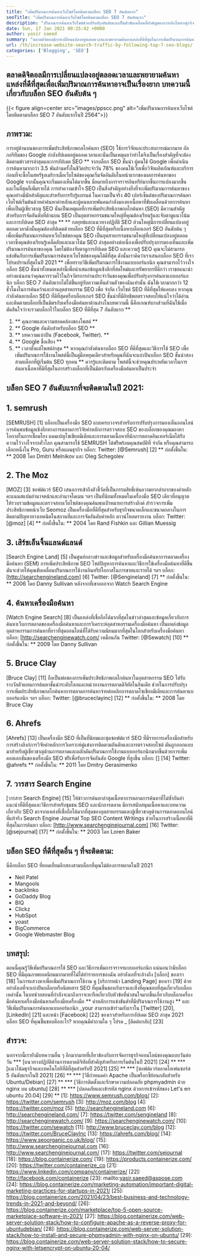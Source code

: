 ```yaml
---
title: "เพิ่มปริมาณการค้นหาเว็บไซต์โดยติดตามบล็อก SEO 7 อันดับแรก" 
seoTitle: "เพิ่มปริมาณการค้นหาเว็บไซต์โดยติดตามบล็อก SEO 7 อันดับแรก" 
description: "ปริมาณการค้นหาเว็บไซต์ช่วยปรับปรุงอันดับและเป็นตัวขับเคลื่อนที่สำคัญของการเติบโตทางธุรกิจ บทความนี้เกี่ยวกับวิธีเพิ่มปริมาณการค้นหาเว็บไซต์?" 
date: Sun, 17 Jan 2021 00:25:42 +0000
author: yasir saeed
summary: "ตลาดดิจิตอลมีการเปลี่ยนแปลงอยู่ตลอดเวลาและพยายามค้นหาแหล่งที่ดีที่สุดในการเพิ่มปริมาณการค้นหาอาจเป็นเรื่องยาก บทความนี้เกี่ยวกับบล็อก SEO อันดับต้น ๆ" 
url: /th/increase-website-search-traffic-by-following-top-7-seo-blogs/
categories: ['Blogging', 'SEO']
---
```


## ตลาดดิจิตอลมีการเปลี่ยนแปลงอยู่ตลอดเวลาและพยายามค้นหาแหล่งที่ดีที่สุดเพื่อเพิ่มปริมาณการค้นหาอาจเป็นเรื่องยาก บทความนี้เกี่ยวกับบล็อก SEO อันดับต้น ๆ

{{< figure align=center src="images/ppscc.png" alt="เพิ่มปริมาณการค้นหาเว็บไซต์โดยติดตามบล็อก SEO 7 อันดับแรกในปี 2564">}}


## ภาพรวม:
การอยู่ด้านบนของการเพิ่มประสิทธิภาพกลไกค้นหา (SEO) ใช้การวิจัยและประสบการณ์มากมาย อัลกอริทึมของ Google กำลังอัปเดตอยู่ตลอดเวลาและนั่นเป็นเหตุผลว่าทำไมจึงเป็นเรื่องสำคัญที่จะต้องติดตามข่าวสารล่าสุดและการอัปเดต SEO ** จากบล็อก SEO ชั้นนำ ผู้คนใช้ Google เพื่อดำเนินการค้นหามากกว่า 3.5 พันล้านครั้งในชีวิตประจำวัน 78% ของคนใช้เว็บเพื่อวิจัยผลิตภัณฑ์และบริการก่อนที่จะซื้อในสหรัฐอเมริกาเมื่อเว็บไซต์ของคุณเริ่มจัดอันดับในหน้าแรกของผลการค้นหาของ Google จากนั้นคุณจะเริ่มมองเห็นได้มากขึ้น นี่หมายถึงการจราจรอินทรีย์มากขึ้นการแปลงมากขึ้นและในที่สุดก็เพิ่มรายได้
การทำความเข้าใจ SEO เป็นสิ่งสำคัญอย่างยิ่งที่จะเพิ่มปริมาณการค้นหาของคุณอย่างมีนัยสำคัญและสำหรับการรับรู้แบรนด์ ในความเป็นจริง 40 เปอร์เซ็นต์ของปริมาณการค้นหาเว็บไซต์เริ่มต้นด้วยคำค้นหาคำหลักและผู้คนหลายพันคนกำลังมองหาเนื้อหาที่ขับเคลื่อนด้วยการค้นหาเพื่อเป็นผู้เชี่ยวชาญ SEO นั่นเป็นเหตุผลที่การเพิ่มประสิทธิภาพกลไกค้นหา (SEO) มีความสำคัญสำหรับการจัดอันดับที่ด้านบน SEO เป็นอุตสาหกรรมขนาดใหญ่ที่คุณต้องเรียนรู้และจับตาดูแนวโน้มและการอัปเดต SEO ล่าสุด ** ** กลยุทธ์และแนวทางปฏิบัติ SEO ส่วนใหญ่มีการเปลี่ยนแปลงอยู่ตลอดเวลาดังนั้นคุณต้องอัปเดตด้วยบล็อก SEO ที่ดีที่สุดหรือเนื้อหาบล็อกเกอร์ SEO อันดับต้น ๆ เพื่อเพิ่มปริมาณการค้นหาเว็บไซต์ของคุณ
SEO เป็นอุตสาหกรรมขนาดใหญ่ที่เปลี่ยนแปลงอยู่ตลอดเวลาซึ่งคุณต้องเรียนรู้เคล็ดลับและแนวโน้ม SEO ล่าสุดอย่างต่อเนื่องเพื่อปรับปรุงการมองเห็นและเพิ่มปริมาณการค้นหาของคุณ โดยไม่ต้องจับตาดูการอัปเดต SEO และความรู้ SEO คุณจะไม่สามารถแข่งขันกับการเพิ่มปริมาณการค้นหาเว็บไซต์ของคุณได้ดีที่สุด ดังนั้นเราคิดว่าเราเสนอบล็อก SEO ที่เราโปรดปรานที่สุดในปี 2021 ** เพื่อทราบวิธีเพิ่มปริมาณการใช้งานแบบออร์แกนิก คุณสามารถไว้วางใจบล็อก SEO ชั้นนำทั้งหมดเหล่านี้เพื่อนำเสนอข้อมูลเชิงลึกที่สดใหม่และทรัพยากรที่ดีกว่า เราขอแนะนำอย่างแน่นอนว่าคุณควรรวมไว้ในกิจวัตรการอ่านประจำวันของคุณเพื่อปรับปรุงการค้นหาแบบออร์แกนิก บล็อก SEO 7 อันดับแรกไม่ได้ขึ้นอยู่กับความเห็นส่วนตัวของฉันเท่านั้น ฉันใช้เวลามากกว่า 12 ชั่วโมงในการค้นคว้าและอ่านอุตสาหกรรม SEO เพื่อ จำกัด เว็บไซต์ SEO ที่ดีที่สุดให้แคบลง หากคุณกำลังค้นหาบล็อก SEO ที่ดีที่สุดหรือบล็อกเกอร์ SEO ชั้นนำที่มีอิทธิพลตรวจสอบให้แน่ใจว่าได้อ่านและติดตามบล็อกที่เป็นมิตรกับเครื่องมือค้นหาด้านล่างในบทความนี้
นี่คือเกณฑ์บางส่วนที่ฉันใช้เมื่อตัดสินใจว่าจะรวมบล็อกไว้ในบล็อก SEO ที่ดีที่สุด 7 อันดับแรก **
  1. ** คุณภาพและความสอดคล้องของโพสต์ **
  2. ** Google อันดับสำหรับบล็อก SEO **
  3. ** บทความแบ่งปัน (Facebook, Twitter). **
  4. ** Google ชื่อเสียง **
  5. ** เวลาตั้งแต่โพสต์ล่าสุด **
หากคุณกำลังค้นหาบล็อก SEO ที่ดีที่สุดและวิธีการใช้ SEO เพื่อเพิ่มปริมาณการใช้งานโพสต์นี้เป็นคู่มือหยุดเดียวสำหรับคุณที่ฉันจะแบ่งปันบล็อก SEO ชั้นนำสองสามบล็อกที่ผู้เริ่มต้น SEO ทุกคน ** ควรรู้และติดตาม โพสต์นี้จะช่วยคุณประหยัดเวลาในการค้นหาเนื้อหาที่ดีที่สุดในการสร้างบล็อกที่เป็นมิตรกับเครื่องมือค้นหาเป็นประจำ

## บล็อก SEO 7 อันดับแรกที่จะติดตามในปี 2021:

## 1. semrush
[SEMRUSH] [1] บล็อกเป็นเครื่องมือ SEO แบบครบวงจรสำหรับการปรับปรุงการมองเห็นออนไลน์การค้นพบข้อมูลเชิงลึกทางการตลาดการวิจัยคำหลักการตรวจสอบ SEO ของบล็อกของคุณมองหาโอกาสในการเชื่อมโยง แคมเปญโซเชียลมีเดียและการตลาดเนื้อหาที่นักการตลาดอินเทอร์เน็ตได้รับความไว้วางใจจากทั่วโลก คุณสามารถใช้ SEMRUSH ได้ฟรีพร้อมคุณสมบัติที่ จำกัด หรือคุณสามารถเลือกหนึ่งใน Pro, Guru หรือแผนธุรกิจ
บล็อก:
Twitter: [@Semrush] [2]
** ก่อตั้งขึ้นใน: ** 2008 โดย Dmitri Melnikov และ Oleg Schegolev

## 2. The Moz
[MOZ] [3] ซอฟต์แวร์ SEO เสนอการเข้าถึงตัวชี้วัดที่เป็นกรรมสิทธิ์เช่นความยากลำบากของคำหลักคะแนนสแปมอำนาจหน้าและอำนาจโดเมน ฯลฯ เป็นที่นิยมทั้งหมดในเครื่องมือ SEO เดียวที่อนุญาตให้รวบรวมข้อมูลและตรวจสอบเว็บไซต์ของคุณค้นพบเป้าหมายการสร้างลิงค์ สำรวจการเพิ่มประสิทธิภาพหน้าเว็บ Seomoz เป็นเครื่องมือที่ดีที่สุดสำหรับธุรกิจขนาดเล็กและขนาดกลางในการติดตามปัญหาทางเทคนิคในสถานที่และการจัดอันดับคำหลัก ดาวน์โหลดรายงาน
บล็อก:
Twitter: [@moz] [4]
** ก่อตั้งขึ้นใน: ** 2004 โดย Rand Fishkin และ Gillian Muessig

## 3. เสิร์ชเอ็นจิ้นแลนด์แลนด์
[Search Engine Land] [5] เป็นศูนย์กลางข่าวและข้อมูลสำหรับเครื่องมือค้นหาการตลาดเครื่องมือค้นหา (SEM) การเพิ่มประสิทธิภาพ SEO ไซต์ปัญหาการค้นหาและวิธีการใช้เครื่องมือค้นหาที่ดีขึ้น มันจะช่วยให้คุณขับเคลื่อนปริมาณการใช้งานอินทรีย์โอกาสในการขายและรายได้ ฯลฯ
บล็อก: [http://searchengineland.com] [6]
Twitter: [@Sengineland] [7]
** ก่อตั้งขึ้นใน: ** 2006 โดย Danny Sullivan หลังจากที่เขาออกจาก Watch Search Engine

## 4. ค้นหาเครื่องมือค้นหา
[Watch Engine Search] [8] เป็นแหล่งที่เชื่อถือได้มากที่สุดในข่าวล่าสุดและข้อมูลเกี่ยวกับการค้นหาเว็บการตลาดของเครื่องมือค้นหาและการวิเคราะห์อุตสาหกรรมเครื่องมือค้นหา เป็นแหล่งข้อมูลอุตสาหกรรมการค้นหาที่ยาวที่สุดออนไลน์ที่ได้รับความนิยมมากที่สุดในโลกสำหรับเครื่องมือค้นหา
บล็อก: [http://searchenginewatch.com/ เหมือนกัน
Twitter: [@Sewatch] [10]
** ก่อตั้งขึ้นใน: ** 2009 โดย Danny Sullivan

## 5. Bruce Clay
[Bruce Clay] [11] ถือเป็นพ่อของการเพิ่มประสิทธิภาพกลไกค้นหาในอุตสาหกรรม SEO ได้รับรางวัลตัวแทนการค้นหาชั้นนำระดับโลกและหน่วยงานการตลาดดิจิทัลในอินเดีย ช่วยในการปรับปรุงการเพิ่มประสิทธิภาพกลไกค้นหาการตลาดการค้นหาจ่ายต่อคลิกการตลาดโซเชียลมีเดียและการค้นหาแบบออร์แกนิก ฯลฯ
บล็อก:
Twitter: [@bruceclayinc] [12]
** ก่อตั้งขึ้นใน: ** 2008 โดย Bruce Clay

## 6. Ahrefs
[Ahrefs] [13] เป็นเครื่องมือ SEO ที่เป็นที่นิยมและชุดซอฟต์แวร์ SEO ที่มีรายการเครื่องมือสำหรับการสร้างลิงก์การวิจัยคำหลักการวิเคราะห์คู่แข่งการติดตามอันดับและการตรวจสอบไซต์ มันถูกออกแบบมาสำหรับผู้เชี่ยวชาญด้านการตลาดและผลักดันปริมาณการใช้งานแบบออร์แกนิกมากขึ้นด้วยการเพิ่มคอลเลกชันของเครื่องมือ SEO ฟรีเพื่อรับการจัดอันดับ Google ที่สูงขึ้น
บล็อก: [] [14]
Twitter: @ahrefs
** ก่อตั้งขึ้นใน: ** 2011 โดย Dmitry Gerasimenko

## 7. วารสาร Search Engine
[วารสาร Search Engine] [15] ให้ข่าวการค้นหาล่าสุดเนื้อหาการตลาดการค้นหาที่ไม่ซ้ำกันคำแนะนำที่ดีที่สุดและวิธีการสำหรับชุมชน SEO และนักการตลาด มีการสนับสนุนเนื้อหาและบทความเกี่ยวกับ SEO มาจากแหล่งที่เชื่อถือได้มากที่สุดของอุตสาหกรรมและผู้เชี่ยวชาญด้านการตลาดออนไลน์ที่แท้จริง Search Engine Journal Top SEO Content Writings ช่วยในการสร้างเนื้อหาที่ดีที่สุดในการค้นหา
บล็อก: [http://www.searchenginejournal.com] [16]
Twitter: [@sejournal] [17]
** ก่อตั้งขึ้นใน: ** 2003 โดย Loren Baker

## บล็อก SEO ที่ดีที่สุดอื่น ๆ ที่จะติดตาม:
นี่คือบล็อก SEO ที่ยอดเยี่ยมอีกสองสามบล็อกที่คุณไม่ต้องการพลาดในปี 2021
  * Neil Patel
  * Mangools
  * backlinko
  * GoDaddy Blog
  * BIQ
  * Clickz
  * HubSpot
  * yoast
  * BigCommerce
  * Google Webmaster Blog

## บทสรุป:
ตอนนี้คุณรู้วิธีเพิ่มปริมาณการใช้ SEO และวิธีการเพิ่มการจราจรแบบออร์แกนิก แน่นอนว่ามีบล็อก SEO ที่มีคุณภาพยอดนิยมมากมายที่ไม่ได้ทำรายการของฉัน อย่าลังเลที่จะอ้างถึง [บล็อก] ของเรา [18] ในการแสวงหาเพื่อเพิ่มปริมาณการใช้งาน ดู [บริการหน้า Landing Page] ของเรา [19] ด้วย อย่าลังเลที่จะแบ่งปันบล็อกหรือนิตยสาร SEO ที่คุณชื่นชอบกับเราและสิ่งที่คุณชอบที่สุดเกี่ยวกับบล็อกเหล่านั้น ในบทช่วยสอนที่กำลังจะมาถึงเราจะหารือเกี่ยวกับหัวข้อที่น่าสนใจมากขึ้นเกี่ยวกับบล็อกเครื่องมือค้นหาเครื่องมือค้นหาเครื่องมือเครื่องมือ ** คำหลักการแข่งขันต่ำที่มีปริมาณการใช้งานสูง ** และวิธีเพิ่มปริมาณการค้นหาแบบออร์แกนิก
_your สามารถเข้าร่วมกับเราใน [Twitter] [20], [LinkedIn] [21] และหน้า [Facebook] [22] ของเราสำหรับการอัปเดต SEO ล่าสุด 2021 บล็อก SEO ที่คุณชื่นชอบคืออะไร? หากคุณมีคำถามใด ๆ โปรด _ [ติดต่อกลับ] [23]

## สำรวจ:
นอกจากนี้เรายังมีบทความอื่น ๆ อีกมากมายที่เกี่ยวข้องกับการจัดการธุรกิจออนไลน์ของคุณแบบวันต่อวัน
  *** [แนวทางปฏิบัติด้านการตลาดดิจิทัลที่สำคัญสำหรับการเริ่มต้นในปี 2021] [24] **
  *** [แนวโน้มธุรกิจและเทคโนโลยีที่ดีที่สุดสำหรับปี 2021] [25] **
  *** [ซอฟต์แวร์ตลาดโอเพ่นซอร์ส 5 อันดับแรกในปี 2021] [26] **
  *** [วิธีกำหนดค่า Apache เป็นพร็อกซีย้อนกลับสำหรับ Ubuntu/Debian] [27] **
  *** [วิธีการติดตั้งและรักษาความปลอดภัย phpmyadmin ด้วย nginx บน ubuntu] [28] **
  *** [ปลอดภัยและเข้ารหัส nginx ด้วยการเข้ารหัสของ Let's en ubuntu 20.04] [29] **
[1]: https://www.semrush.com/blog/
[2]: https://twitter.com/semrush
[3]: http://moz.com/blog
[4]: https://twitter.com/moz
[5]: http://searchengineland.com
[6]: http://searchengineland.com/
[7]: https://twitter.com/sengineland
[8]: http://searchenginewatch.com/
[9]: https://searchenginewatch.com/
[10]: https://twitter.com/sewatch
[11]: http://www.bruceclay.com/blog
[12]: https://twitter.com/BruceClayInc
[13]: https://ahrefs.com/blog/
[14]: https://www.seoorganic.co.uk/blog/
[15]: http://www.searchenginejournal.com
[16]: http://www.searchenginejournal.com/
[17]: https://twitter.com/sejournal
[18]: https://blog.containerize.com/
[19]: https://products.containerize.com/
[20]: https://twitter.com/containerize_co
[21]: https://www.linkedin.com/company/containerize/
[22]: http://facebook.com/containerize
[23]: mailto:yasir.saeed@aspose.com
[24]: https://blog.containerize.com/marketing-automation/important-digital-marketing-practices-for-startups-in-2021/
[25]: https://blog.containerize.com/2021/04/23/best-business-and-technology-trends-in-2021-and-beyond/
[26]: https://blog.containerize.com/marketplace/top-5-open-source-marketplace-software-in-2021/
[27]: https://blog.containerize.com/web-server-solution-stack/how-to-configure-apache-as-a-reverse-proxy-for-ubuntudebian/
[28]: https://blog.containerize.com/web-server-solution-stack/how-to-install-and-secure-phpmyadmin-with-nginx-on-ubuntu/
[29]: https://blog.containerize.com/web-server-solution-stack/how-to-secure-nginx-with-letsencrypt-on-ubuntu-20-04/
